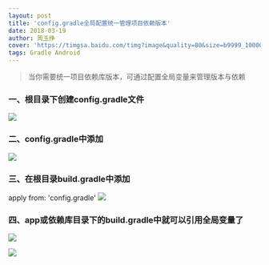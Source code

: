 ```yaml
---
layout: post
title: 'config.gradle全局配置统一管理项目依赖版本'
date: 2018-03-19
author: 周玉挣
cover: 'https://timgsa.baidu.com/timg?image&quality=80&size=b9999_10000&sec=1521447977484&di=44a4719f236f207d3db2f1965a84f51f&imgtype=0&src=http%3A%2F%2Fa1.jikexueyuan.com%2Fhome%2F201512%2F31%2Fe075%2F5684922dae731.jpg'
tags: Gradle Android
---
```


> 当你需要统一项目依赖库版本，可通过配置全局变量来管理版本与依赖

### 一、根目录下创建config.gradle文件
![](https://upload-images.jianshu.io/upload_images/3903245-d3338b9c1adf1a22.png?imageMogr2/auto-orient/strip%7CimageView2/2/w/1240)

### 二、config.gradle中添加
![](https://upload-images.jianshu.io/upload_images/3903245-3fd2e211e00307a6.png?imageMogr2/auto-orient/strip%7CimageView2/2/w/1240)

### 三、在根目录build.gradle中添加
apply from: 'config.gradle'
![](https://upload-images.jianshu.io/upload_images/3903245-251a5b52c18f9c79.png?imageMogr2/auto-orient/strip%7CimageView2/2/w/1240)

### 四、app或依赖库目录下的build.gradle中就可以引用全局变量了
![](https://upload-images.jianshu.io/upload_images/3903245-4154c59c17fdf765.png?imageMogr2/auto-orient/strip%7CimageView2/2/w/1240)

![](https://upload-images.jianshu.io/upload_images/3903245-5e5c4b08955ffd40.png?imageMogr2/auto-orient/strip%7CimageView2/2/w/1240)
